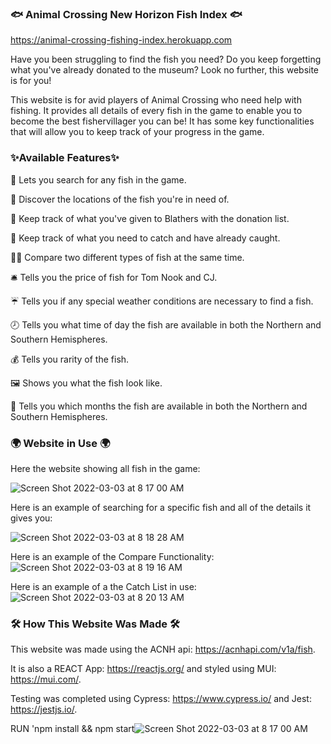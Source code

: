 ### 🐟  Animal Crossing New Horizon Fish Index 🐟 

https://animal-crossing-fishing-index.herokuapp.com

Have you been struggling to find the fish you need? Do you keep forgetting what you've already donated to the museum? Look no further, this website is for you! 

This website is for avid players of Animal Crossing who need help with fishing. It provides all details of every fish in the game to enable you to become the best fishervillager you can be! It has some key functionalities that will allow you to keep track of your progress in the game. 

 ### ✨Available Features✨
 
 🔎 Lets you search for any fish in the game.
 
🧭 Discover the locations of the fish you're in need of.

🎁 Keep track of what you've given to Blathers with the donation list. 

🎣 Keep track of what you need to catch and have already caught. 

🐠🦑 Compare two different types of fish at the same time.

🛎 Tells you the price of fish for Tom Nook and CJ.

☔ Tells you if any special weather conditions are necessary to find a fish.

🕗 Tells you what time of day the fish are available in both the Northern and Southern Hemispheres. 

💰 Tells you rarity of the fish. 

🖼 Shows you what the fish look like.

📅 Tells you which months the fish are available in both the Northern and Southern Hemispheres. 


### 🌍 Website in Use 🌍 

Here the website showing all fish in the game:

![Screen Shot 2022-03-03 at 8 17 00 AM](https://user-images.githubusercontent.com/23236161/156573116-b94e795f-19f6-45be-89e3-cd466b3351af.png)

Here is an example of searching for a specific fish and all of the details it gives you:

![Screen Shot 2022-03-03 at 8 18 28 AM](https://user-images.githubusercontent.com/23236161/156573296-05457606-5efa-4fcd-98c1-aadcc9045aee.png)

Here is an example of the Compare Functionality:
![Screen Shot 2022-03-03 at 8 19 16 AM](https://user-images.githubusercontent.com/23236161/156573547-9e718d3a-c783-4685-9eed-694e5cdbb95e.png)


Here is an example of a the Catch List in use:
![Screen Shot 2022-03-03 at 8 20 13 AM](https://user-images.githubusercontent.com/23236161/156573618-b609296c-746e-4d8b-b316-29c460151452.png)


### 🛠 How This Website Was Made 🛠

This website was made using the ACNH api: https://acnhapi.com/v1a/fish.

It is also a REACT App: https://reactjs.org/ and styled using MUI: https://mui.com/. 

Testing was completed using Cypress: https://www.cypress.io/ and Jest: https://jestjs.io/. 


RUN 'npm install && npm start![Screen Shot 2022-03-03 at 8 17 00 AM](https://user-images.githubusercontent.com/23236161/156572991-61a8d58d-b157-46de-baa7-fa0331816d1a.png)


